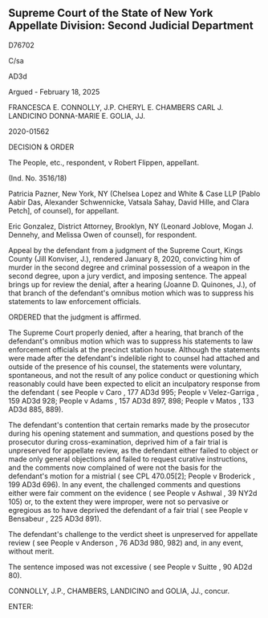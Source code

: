 ## Supreme Court of the State of New York Appellate Division: Second Judicial Department

D76702

C/sa

AD3d

Argued - February 18, 2025

FRANCESCA E. CONNOLLY, J.P. CHERYL E. CHAMBERS CARL J. LANDICINO DONNA-MARIE E. GOLIA, JJ.

2020-01562

DECISION &amp; ORDER

The People, etc., respondent, v Robert Flippen, appellant.

(Ind. No. 3516/18)

Patricia Pazner, New York, NY (Chelsea Lopez and White &amp; Case LLP [Pablo Aabir Das, Alexander Schwennicke, Vatsala Sahay, David Hille, and Clara Petch], of counsel), for appellant.

Eric  Gonzalez,  District  Attorney,  Brooklyn,  NY  (Leonard  Joblove,  Mogan  J. Dennehy, and Melissa Owen of counsel), for respondent.

Appeal by the defendant from a judgment of the Supreme Court, Kings County (Jill Konviser, J.), rendered January 8, 2020, convicting him of murder in the second degree and criminal possession of a weapon in the second degree, upon a jury verdict, and imposing sentence.  The appeal brings up for review the denial, after a hearing (Joanne D. Quinones, J.), of that branch of the defendant's omnibus motion which was to suppress his statements to law enforcement officials.

ORDERED that the judgment is affirmed.

The Supreme Court properly denied, after a hearing, that branch of the defendant's omnibus motion which was to suppress his statements to law enforcement officials at the precinct station house.  Although the statements were made after the defendant's indelible right to counsel had attached and outside of the presence of his counsel, the statements were voluntary, spontaneous, and not the result of any police conduct or questioning which reasonably could have been expected to elicit an inculpatory response from the defendant ( see People v Caro , 177 AD3d 995; People v Velez-Garriga , 159 AD3d 928; People v Adams , 157 AD3d 897, 898; People v Matos , 133 AD3d 885, 889).

The defendant's contention that certain remarks made by the prosecutor during his opening statement and summation, and questions posed by the prosecutor during cross-examination, deprived him of a fair trial is unpreserved for appellate review, as the defendant either failed to object or made only general objections and failed to request curative instructions, and the comments now complained of were not the basis for the defendant's motion for a mistrial ( see CPL 470.05[2]; People v Broderick , 199 AD3d 696).  In any event, the challenged comments and questions either were fair comment on the evidence ( see People v Ashwal , 39 NY2d 105) or, to the extent they were improper, were not so pervasive or egregious as to have deprived the defendant of a fair trial ( see People v Bensabeur , 225 AD3d 891).

The defendant's challenge to the verdict sheet is unpreserved for appellate review ( see People v Anderson , 76 AD3d 980, 982) and, in any event, without merit.

The sentence imposed was not excessive ( see People v Suitte , 90 AD2d 80).

CONNOLLY, J.P., CHAMBERS, LANDICINO and GOLIA, JJ., concur.

ENTER:

<!-- image -->